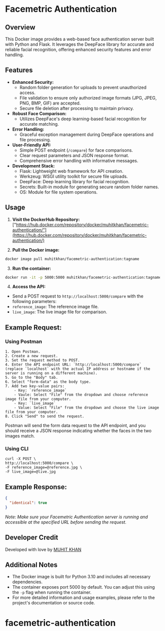 # Facemetric Authentication

## Overview

This Docker image provides a web-based face authentication server built with Python and Flask. It leverages the DeepFace library for accurate and reliable facial recognition, offering enhanced security features and error handling.

## Features

- **Enhanced Security:**
  - Random folder generation for uploads to prevent unauthorized access.
  - File validation to ensure only authorized image formats (JPG, JPEG, PNG, BMP, GIF) are accepted.
  - Secure file deletion after processing to maintain privacy.
- **Robust Face Comparison:**
  - Utilizes DeepFace's deep learning-based facial recognition for accurate matching.
- **Error Handling:**
  - Graceful exception management during DeepFace operations and file processing.
- **User-Friendly API:**
  - Simple POST endpoint (`/compare`) for face comparisons.
  - Clear request parameters and JSON response format.
  - Comprehensive error handling with informative messages.
- **Development Stack:**
  - Flask: Lightweight web framework for API creation.
  - Werkzeug: WSGI utility toolkit for secure file uploads.
  - DeepFace: Deep learning library for facial recognition.
  - Secrets: Built-in module for generating secure random folder names.
  - OS: Module for file system operations.

## Usage

1. **Visit the DockerHub Repository:** ["https://hub.docker.com/repository/docker/muhitkhan/facemetric-authentication/"](https://hub.docker.com/repository/docker/muhitkhan/facemetric-authentication/)

2. **Pull the Docker image:**

```bash
docker image pull muhitkhan/facemetric-authentication:tagname
```

3. **Run the container:**

```bash
docker run -it -p 5000:5000 muhitkhan/facemetric-authentication:tagname
```

4. **Access the API:**

- Send a POST request to `http://localhost:5000/compare` with the following parameters:
- `reference_image`: The reference image file.
- `live_image`: The live image file for comparison.

## Example Request:

### Using Postman

    1. Open Postman.
    2. Create a new request.
    3. Set the request method to POST.
    4. Enter the API endpoint URL: `http://localhost:5000/compare`  (replace `localhost` with the actual IP address or hostname if the   server is running on a different machine).
    5. Go to the "Body" tab.
    6. Select "form-data" as the body type.
    7. Add two key-value pairs:
        - Key: `reference_image`
        - Vaule: Select "File" from the dropdown and choose reference   image file from your computer.
        - Key: `live_image`
        - Value: Select "File" from the dropdown and choose the live image  file from your computer.
    8. Click "Send" to send the request.

Postman will send the form data request to the API endpoint, and you should receive a JSON response indicating whether the faces in the two images match.

### Using CLI

```
curl -X POST \
http://localhost:5000/compare \
-F reference_image=@reference.jpg \
-F live_image=@live.jpg
```

## Example Response:

```json
{
  "identical": true
}
```

_Note: Make sure your Facemetric Authentication server is running and accessible at the specified URL before sending the request._

## Developer Credit

Developed with love by [MUHIT KHAN](https://linkedin.com/in/muhit-khan)

## Additional Notes

- The Docker image is built for Python 3.10 and includes all necessary dependencies.
- The container exposes port 5000 by default. You can adjust this using the `-p` flag when running the container.
- For more detailed information and usage examples, please refer to the project's documentation or source code.
# facemetric-authentication
